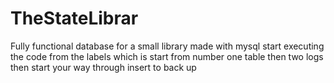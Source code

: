 # TheStateLibrar
Fully functional database for a small library made with mysql
start executing the code from the labels which is start from number one table then two logs then start your way through insert to back up
